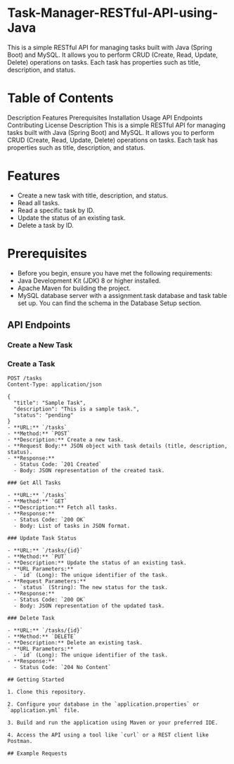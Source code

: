 # Task-Manager-RESTful-API-using-Java
This is a simple RESTful API for managing tasks built with Java (Spring Boot) and MySQL. It allows you to perform CRUD (Create, Read, Update, Delete) operations on tasks. Each task has properties such as title, description, and status.

# Table of Contents
Description
Features
Prerequisites
Installation
Usage
API Endpoints
Contributing
License
Description
This is a simple RESTful API for managing tasks built with Java (Spring Boot) and MySQL. It allows you to perform CRUD (Create, Read, Update, Delete) operations on tasks. Each task has properties such as title, description, and status.

# Features
* Create a new task with title, description, and status.
* Read all tasks.
* Read a specific task by ID.
* Update the status of an existing task.
* Delete a task by ID.
 
# Prerequisites
* Before you begin, ensure you have met the following requirements:
* Java Development Kit (JDK) 8 or higher installed.
* Apache Maven for building the project.
* MySQL database server with a assignment.task database and task table set up. You can find the schema in the Database Setup section.

## API Endpoints

### Create a New Task

### Create a Task

```http
POST /tasks
Content-Type: application/json

{
  "title": "Sample Task",
  "description": "This is a sample task.",
  "status": "pending"
}
- **URL:** `/tasks`
- **Method:** `POST`
- **Description:** Create a new task.
- **Request Body:** JSON object with task details (title, description, status).
- **Response:**
  - Status Code: `201 Created`
  - Body: JSON representation of the created task.
 
### Get All Tasks

- **URL:** `/tasks`
- **Method:** `GET`
- **Description:** Fetch all tasks.
- **Response:**
  - Status Code: `200 OK`
  - Body: List of tasks in JSON format.

### Update Task Status

- **URL:** `/tasks/{id}`
- **Method:** `PUT`
- **Description:** Update the status of an existing task.
- **URL Parameters:**
  - `id` (Long): The unique identifier of the task.
- **Request Parameters:**
  - `status` (String): The new status for the task.
- **Response:**
  - Status Code: `200 OK`
  - Body: JSON representation of the updated task.

### Delete Task

- **URL:** `/tasks/{id}`
- **Method:** `DELETE`
- **Description:** Delete an existing task.
- **URL Parameters:**
  - `id` (Long): The unique identifier of the task.
- **Response:**
  - Status Code: `204 No Content`

## Getting Started

1. Clone this repository.

2. Configure your database in the `application.properties` or `application.yml` file.

3. Build and run the application using Maven or your preferred IDE.

4. Access the API using a tool like `curl` or a REST client like Postman.

## Example Requests
